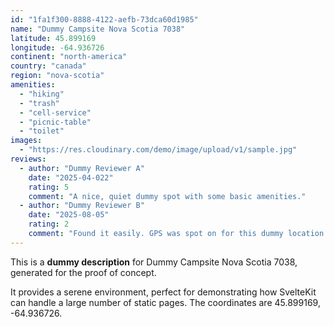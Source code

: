 ```yaml
---
id: "1fa1f300-8888-4122-aefb-73dca60d1985"
name: "Dummy Campsite Nova Scotia 7038"
latitude: 45.899169
longitude: -64.936726
continent: "north-america"
country: "canada"
region: "nova-scotia"
amenities:
  - "hiking"
  - "trash"
  - "cell-service"
  - "picnic-table"
  - "toilet"
images:
  - "https://res.cloudinary.com/demo/image/upload/v1/sample.jpg"
reviews:
  - author: "Dummy Reviewer A"
    date: "2025-04-022"
    rating: 5
    comment: "A nice, quiet dummy spot with some basic amenities."
  - author: "Dummy Reviewer B"
    date: "2025-08-05"
    rating: 2
    comment: "Found it easily. GPS was spot on for this dummy location."
---
```


This is a **dummy description** for Dummy Campsite Nova Scotia 7038, generated for the proof of concept.

It provides a serene environment, perfect for demonstrating how SvelteKit can handle a large number of static pages. The coordinates are 45.899169, -64.936726.
